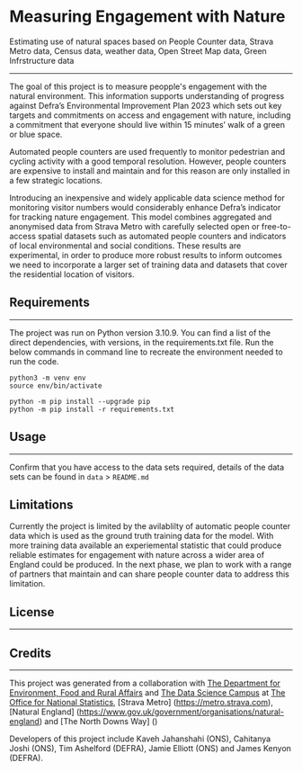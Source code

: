 # Measuring Engagement with Nature

Estimating use of natural spaces based on People Counter data, Strava Metro data, Census data, weather data, Open Street Map data, Green Infrstructure data

________________________________________________________________
The goal of this project is to measure peopple's engagement with the natural environment. This information supports understanding of progress against Defra’s Environmental Improvement Plan 2023 which sets out key targets and commitments on access and engagement with nature, including a commitment that everyone should live within 15 minutes’ walk of a green or blue space.

Automated people counters are used frequently to monitor pedestrian and cycling activity with a good temporal resolution. However, people counters are expensive to install and maintain and for this reason are only installed in a few strategic locations. 

Introducing an inexpensive and widely applicable data science method for monitoring visitor numbers would considerably enhance Defra’s indicator for tracking nature engagement. This model combines aggregated and anonymised data from Strava Metro with carefully selected open or free-to-access spatial datasets such as automated people counters and indicators of local environmental and social conditions. These results are experimental, in order to produce more robust results to inform outcomes we need to incorporate a larger set of training data and datasets that cover the residential location of visitors. 


## Requirements
_________________________________________________________________

The project was run on Python version 3.10.9. You can find a list of the direct dependencies, with versions, in the requirements.txt file.
Run the below commands in command line to recreate the environment needed to run the code.

```shell
python3 -m venv env
source env/bin/activate

python -m pip install --upgrade pip
python -m pip install -r requirements.txt

```




## Usage
_________________________________________________________________
Confirm that you have access to the data sets required, details of the data sets can be found in `data` > `README.md`
## Limitations

Currently the project is limited by the avilablilty of automatic people counter data which is used as the ground truth training data for the model. With more training data available an experiemental statistic that could produce reliable estimates for engagement with nature across a wider area of England could be produced.  In the next phase, we plan to work with a range of partners that maintain and can share people counter data to address this limitation.

## License
_________________________________________________________________


## Credits
_________________________________________________________________

This project was generated from a collaboration with [The Department for Environment, Food and Rural Affairs](https://www.gov.uk/government/organisations/department-for-environment-food-rural-affairs) and [The Data Science Campus](https://datasciencecampus.ons.gov.uk/) at [The Office for National Statistics](https://www.ons.gov.uk/), [Strava Metro] (https://metro.strava.com), [Natural England] (https://www.gov.uk/government/organisations/natural-england) and [The North Downs Way] () 

Developers of this project include Kaveh Jahanshahi (ONS),  Cahitanya Joshi (ONS), Tim Ashelford (DEFRA), Jamie Elliott (ONS) and James Kenyon (DEFRA). 
